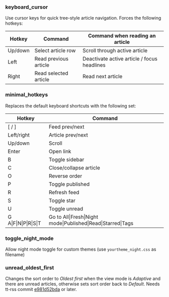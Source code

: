 ### keyboard_cursor
Use cursor keys for quick tree-style article navigation. Forces the following hotkeys:

Hotkey | Command | Command when reading an article
--- | --- | ---
Up/down | Select article row | Scroll through active article
Left | Read previous article | Deactivate active article / focus headlines
Right | Read selected article | Read next article

### minimal_hotkeys
Replaces the default keyboard shortcuts with the following set:

Hotkey | Command
--- | ---
[ / ] | Feed prev/next
Left/right | Article prev/next
Up/down | Scroll
Enter | Open link
B | Toggle sidebar
C | Close/collapse article
O | Reverse order
P | Toggle published
R | Refresh feed
S | Toggle star
U | Toggle unread
G A\|F\|N\|P\|R\|S\|T | Go to All\|Fresh\|Night mode\|Published\|Read\|Starred\|Tags

### toggle_night_mode
Allow night mode toggle for custom themes (use `yourtheme_night.css` as filename)

### unread_oldest_first
Changes the sort order to _Oldest first_ when the view mode is _Adaptive_ and there are unread articles, otherwise sets sort order back to _Default_. Needs tt-rss commit [e981d52bda](https://git.tt-rss.org/fox/tt-rss/src/e981d52bdabbb0893ac69b29d7690d0bb63fbc14) or later.